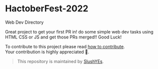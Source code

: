# HactoberFest-2022
Web Dev Directory

Great project to get your first PR in!
do some simple web dev tasks using HTML CSS or JS and get those PRs merged!!
Good Luck!

To contribute to this project please read [how to contribute](CONTRIBUTING.md).<br>
Your contribution is highly appreciated 🙏.</br>

> This repository is maintained by [SlushYEs](https://github.com/SlushYEs). </br>
